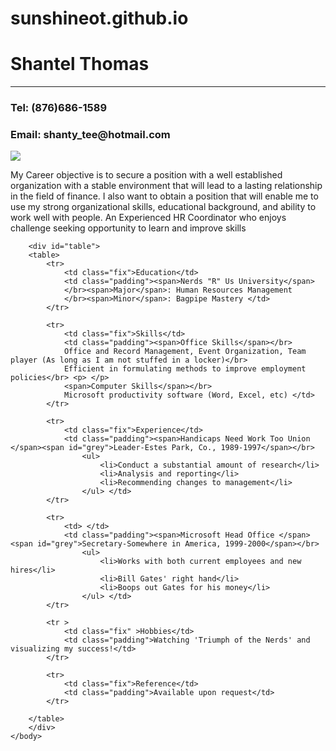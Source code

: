 sunshineot.github.io
====================
<!Doctype html>
<html>
	<head>
		<title>My Resume</title>
		<link rel="stylesheet" type="text/css" href="project0.css" />
	</head>
	<body>
		<h1>Shantel Thomas </h1>
		<hr> </hr>
		<h3>Tel: (876)686-1589</h3>
		<h3>Email: shanty_tee@hotmail.com</h3>
		<img src="https://encrypted-tbn2.gstatic.com/images?q=tbn:ANd9GcQpd-2O2uFI7AngFEV0Z9JBPMszbudFal5_dilCdg1tofoIzikl" />	
		<div>
			<p>My Career objective is to secure a position with a well established organization with a stable environment 
			that will lead to a lasting relationship in the field of finance. I also want to obtain a position that will enable 
			me to use my strong organizational skills, educational background, and ability to work well with people. An Experienced 
			HR Coordinator who enjoys challenge seeking opportunity to learn and improve skills</p>
		</div>
		
		<div id="table">
		<table>
			<tr>
				<td class="fix">Education</td>
				<td class="padding"><span>Nerds "R" Us University</span>
				</br><span>Major</span>: Human Resources Management
				</br><span>Minor</span>: Bagpipe Mastery </td>
			</tr>
			
			<tr>
				<td class="fix">Skills</td>
				<td class="padding"><span>Office Skills</span></br>
				Office and Record Management, Event Organization, Team player (As long as I am not stuffed in a locker)</br>
				Efficient in formulating methods to improve employment policies</br> <p> </p>
				<span>Computer Skills</span></br>
				Microsoft productivity software (Word, Excel, etc) </td>
			</tr>
			
			<tr>
				<td class="fix">Experience</td>
				<td class="padding"><span>Handicaps Need Work Too Union </span><span id="grey">Leader-Estes Park, Co., 1989-1997</span></br>
					<ul>
						<li>Conduct a substantial amount of research</li>
						<li>Analysis and reporting</li>
						<li>Recommending changes to management</li>
					</ul> </td>
			</tr>
			
			<tr>
				<td> </td>
				<td class="padding"><span>Microsoft Head Office </span><span id="grey">Secretary-Somewhere in America, 1999-2000</span></br> 
					<ul>
						<li>Works with both current employees and new hires</li>
						<li>Bill Gates' right hand</li>
						<li>Boops out Gates for his money</li>
					</ul> </td>
			</tr>
			
			<tr >
				<td class="fix" >Hobbies</td>
				<td class="padding">Watching 'Triumph of the Nerds' and visualizing my success!</td>
			</tr>
			
			<tr>
				<td class="fix">Reference</td>
				<td class="padding">Available upon request</td>
			</tr>
			
		</table>
		</div>
	</body>
</html>
